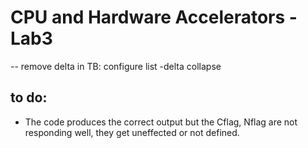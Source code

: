 # CPU and Hardware Accelerators - Lab3

-- remove delta in TB: configure list -delta collapse

## to do:
- The code produces the correct output but the Cflag, Nflag are not responding well, they get uneffected or not defined.
